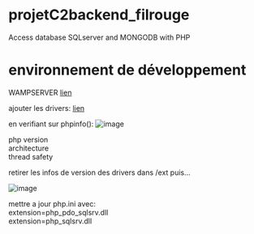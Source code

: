 # projetC2backend_filrouge
Access database SQLserver and MONGODB with PHP


# environnement de développement

WAMPSERVER
[lien](https://www.wampserver.com/en/download-wampserver-64bits/)

ajouter les drivers:
[lien](https://learn.microsoft.com/fr-fr/sql/connect/php/step-1-configure-development-environment-for-php-development?view=sql-server-ver16)

en verifiant sur phpinfo():
![image](https://github.com/user-attachments/assets/89b29fea-a262-47c1-af5d-c7cc1d64a987)

php version  
architecture  
thread safety 

retirer les infos de version des drivers dans /ext puis...

![image](https://github.com/user-attachments/assets/67c22d5a-7a6b-49ed-b73b-73607c844eeb)

mettre a jour php.ini avec:  
extension=php_pdo_sqlsrv.dll  
extension=php_sqlsrv.dll  


